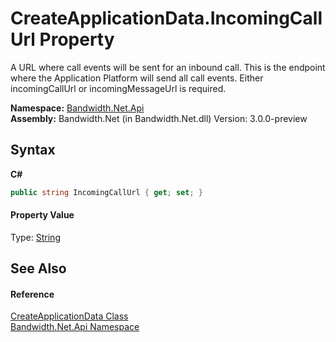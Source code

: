 ﻿# CreateApplicationData.IncomingCallUrl Property 
 

A URL where call events will be sent for an inbound call. This is the endpoint where the Application Platform will send all call events. Either incomingCallUrl or incomingMessageUrl is required.

**Namespace:**&nbsp;<a href ="N_Bandwidth_Net_Api.md">Bandwidth.Net.Api</a><br />**Assembly:**&nbsp;Bandwidth.Net (in Bandwidth.Net.dll) Version: 3.0.0-preview

## Syntax

**C#**<br />
``` C#
public string IncomingCallUrl { get; set; }
```


#### Property Value
Type: <a href="http://msdn2.microsoft.com/en-us/library/s1wwdcbf" target="_blank">String</a>

## See Also


#### Reference
<a href ="T_Bandwidth_Net_Api_CreateApplicationData.md">CreateApplicationData Class</a><br /><a href ="N_Bandwidth_Net_Api.md">Bandwidth.Net.Api Namespace</a><br />